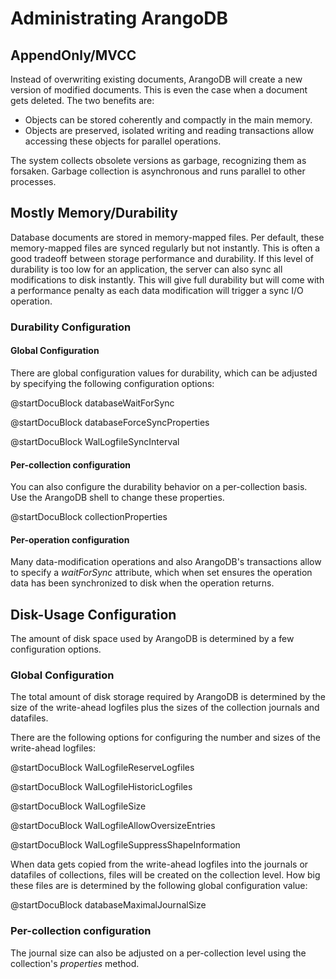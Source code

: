 Administrating ArangoDB
=======================

AppendOnly/MVCC
---------------

Instead of overwriting existing documents, ArangoDB will create a new version of 
modified documents. This is even the case when a document gets deleted. The
two benefits are:

* Objects can be stored coherently and compactly in the main memory.
* Objects are preserved, isolated writing and reading transactions allow
  accessing these objects for parallel operations.

The system collects obsolete versions as garbage, recognizing them as
forsaken. Garbage collection is asynchronous and runs parallel to other
processes.

Mostly Memory/Durability
------------------------

Database documents are stored in memory-mapped files. Per default, these
memory-mapped files are synced regularly but not instantly. This is often a good
tradeoff between storage performance and durability. If this level of durability
is too low for an application, the server can also sync all modifications to
disk instantly. This will give full durability but will come with a performance
penalty as each data modification will trigger a sync I/O operation.

### Durability Configuration

#### Global Configuration

There are global configuration values for durability, which can be adjusted by
specifying the following configuration options:

@startDocuBlock databaseWaitForSync


@startDocuBlock databaseForceSyncProperties


@startDocuBlock WalLogfileSyncInterval


#### Per-collection configuration

You can also configure the durability behavior on a per-collection basis.
Use the ArangoDB shell to change these properties.


@startDocuBlock collectionProperties


#### Per-operation configuration

Many data-modification operations and also ArangoDB's transactions allow to specify 
a *waitForSync* attribute, which when set ensures the operation data has been 
synchronized to disk when the operation returns.

Disk-Usage Configuration
------------------------

The amount of disk space used by ArangoDB is determined by a few configuration
options. 

### Global Configuration

The total amount of disk storage required by ArangoDB is determined by the size of
the write-ahead logfiles plus the sizes of the collection journals and datafiles.

There are the following options for configuring the number and sizes of the write-ahead
logfiles:

<!-- arangod/Wal/LogfileManager.h -->
@startDocuBlock WalLogfileReserveLogfiles


<!-- arangod/Wal/LogfileManager.h -->
@startDocuBlock WalLogfileHistoricLogfiles


<!-- arangod/Wal/LogfileManager.h -->
@startDocuBlock WalLogfileSize


<!-- arangod/Wal/LogfileManager.h -->
@startDocuBlock WalLogfileAllowOversizeEntries


<!-- arangod/Wal/LogfileManager.h -->
@startDocuBlock WalLogfileSuppressShapeInformation


When data gets copied from the write-ahead logfiles into the journals or datafiles
of collections, files will be created on the collection level. How big these files
are is determined by the following global configuration value:

<!-- arangod/RestServer/ArangoServer.h -->
@startDocuBlock databaseMaximalJournalSize


### Per-collection configuration

The journal size can also be adjusted on a per-collection level using the collection's
*properties* method.

